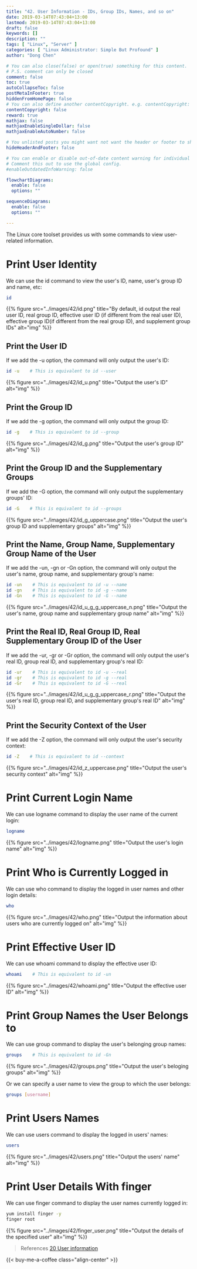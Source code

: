 ```yaml
---
title: "42. User Information - IDs, Group IDs, Names, and so on"
date: 2019-03-14T07:43:04+13:00
lastmod: 2019-03-14T07:43:04+13:00
draft: false
keywords: []
description: ""
tags: [ "Linux", "Server" ]
categories: [ "Linux Administrator: Simple But Profound" ]
author: "Dong Chen"

# You can also close(false) or open(true) something for this content.
# P.S. comment can only be closed
comment: false
toc: true
autoCollapseToc: false
postMetaInFooter: true
hiddenFromHomePage: false
# You can also define another contentCopyright. e.g. contentCopyright: "This is another copyright."
contentCopyright: false
reward: true
mathjax: false
mathjaxEnableSingleDollar: false
mathjaxEnableAutoNumber: false

# You unlisted posts you might want not want the header or footer to show
hideHeaderAndFooter: false

# You can enable or disable out-of-date content warning for individual post.
# Comment this out to use the global config.
#enableOutdatedInfoWarning: false

flowchartDiagrams:
  enable: false
  options: ""

sequenceDiagrams: 
  enable: false
  options: ""

---
```


The Linux core toolset provides us with some commands to view user-related information.

<!--more-->

# Print User Identity

We can use the id command to view the user's ID, name, user's group ID and name, etc:

```bash
id
```

{{% figure src="../images/42/id.png" title="By default, id output the real user ID, real group ID, effective user ID (if different from the real user ID), effective group ID(if different from the real group ID), and supplement group IDs" alt="img" %}}

## Print the User ID

If we add the -u option, the command will only output the user's ID:

```bash
id -u    # This is equivalent to id --user
```

{{% figure src="../images/42/id_u.png" title="Output the user's ID" alt="img" %}}

## Print the Group ID

If we add the -g option, the command will only output the group ID:

```bash
id -g    # This is equivalent to id --group
```

{{% figure src="../images/42/id_g.png" title="Output the user's group ID" alt="img" %}}

## Print the Group ID and the Supplementary Groups

If we add the -G option, the command will only output the supplementary groups' ID:

```bash
id -G    # This is equivalent to id --groups
```

{{% figure src="../images/42/id_g_uppercase.png" title="Output the user's group ID and supplementary groups" alt="img" %}}

## Print the Name, Group Name, Supplementary Group Name of the User

If we add the -un, -gn or -Gn option, the command will only output the user's name, group name, and supplementary group's name:

```bash
id -un    # This is equivalent to id -u --name
id -gn    # This is equivalent to id -g --name
id -Gn    # This is equivalent to id -G --name
```

{{% figure src="../images/42/id_u_g_g_uppercase_n.png" title="Output the user's name, group name and supplementary group name" alt="img" %}}

## Print the Real ID, Real Group ID, Real Supplementary Group ID of the User

If we add the -ur, -gr or -Gr option, the command will only output the user's real ID, group real ID, and supplementary group's real ID:

```bash
id -ur    # This is equivalent to id -u --real
id -gr    # This is equivalent to id -g --real
id -Gr    # This is equivalent to id -G --real
```

{{% figure src="../images/42/id_u_g_g_uppercase_r.png" title="Output the user's real ID, group real ID, and supplementary group's real ID" alt="img" %}}

## Print the Security Context of the User

If we add the -Z option, the command will only output the user's security context:

```bash
id -Z    # This is equivalent to id --context
```

{{% figure src="../images/42/id_z_uppercase.png" title="Output the user's security context" alt="img" %}}

# Print Current Login Name

We can use logname command to display the user name of the current login:

```bash
logname
```

{{% figure src="../images/42/logname.png" title="Output the user's login name" alt="img" %}}

# Print Who is Currently Logged in

We can use who command to display the logged in user names and other login details:

```bash
who
```

{{% figure src="../images/42/who.png" title="Output the information about users who are currently logged on" alt="img" %}}

# Print Effective User ID

We can use whoami command to display the effective user ID:

```bash
whoami    # This is equivalent to id -un
```

{{% figure src="../images/42/whoami.png" title="Output the effective user ID" alt="img" %}}

# Print Group Names the User Belongs to

We can use group command to display the user's belonging group names:

```bash
groups    # This is equivalent to id -Gn
```

{{% figure src="../images/42/groups.png" title="Output the user's beloging groups" alt="img" %}}

Or we can specify a user name to view the group to which the user belongs:

```bash
groups [username]
```

# Print Users Names

We can use users command to display the logged in users' names:

```bash
users
```

{{% figure src="../images/42/users.png" title="Output the users' name" alt="img" %}}

# Print User Details With finger

We can use finger command to display the user names currently logged in:

```bash
yum install finger -y
finger root
```

{{% figure src="../images/42/finger_user.png" title="Output the details of the specified user" alt="img" %}}

> References
> [20 User information](https://www.gnu.org/software/coreutils/manual/html_node/User-information.html)

<!-- Buy Me a Coffee Button -->
{{< buy-me-a-coffee class="align-center" >}}

